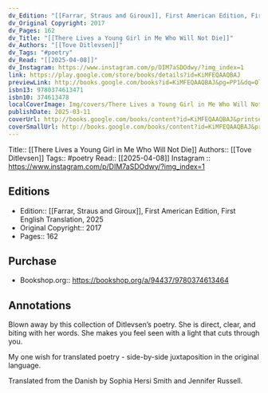 ```yaml
---
dv_Edition: "[[Farrar, Straus and Giroux]], First American Edition, First English Translation, 2025"
dv_Original Copyright: 2017
dv_Pages: 162
dv_Title: "[[There Lives a Young Girl in Me Who Will Not Die]]"
dv_Authors: "[[Tove Ditlevsen]]"
dv_Tags: "#poetry"
dv_Read: "[[2025-04-08]]"
dv_Instagram: https://www.instagram.com/p/DIM7aSDOdwy/?img_index=1
link: https://play.google.com/store/books/details?id=KiMFEQAAQBAJ
previewLink: http://books.google.com/books?id=KiMFEQAAQBAJ&pg=PP1&dq=Olga+Ravn&hl=&as_pt=BOOKS&cd=8&source=gbs_api
isbn13: 9780374613471
isbn10: 374613478
localCoverImage: Img/covers/There Lives a Young Girl in Me Who Will Not Die - Tove Ditlevsen.jpg
publishDate: 2025-03-11
coverUrl: http://books.google.com/books/content?id=KiMFEQAAQBAJ&printsec=frontcover&img=1&zoom=1&edge=curl&source=gbs_api
coverSmallUrl: http://books.google.com/books/content?id=KiMFEQAAQBAJ&printsec=frontcover&img=1&zoom=5&edge=curl&source=gbs_api
---
```

Title:: [[There Lives a Young Girl in Me Who Will Not Die]]
Authors:: [[Tove Ditlevsen]]
Tags:: #poetry 
Read:: [[2025-04-08]]
Instagram :: https://www.instagram.com/p/DIM7aSDOdwy/?img_index=1
## Editions
- Edition:: [[Farrar, Straus and Giroux]], First American Edition, First English Translation, 2025
- Original Copyright:: 2017
- Pages:: 162

## Purchase
* Bookshop.org:: https://bookshop.org/a/94437/9780374613464
## Annotations

Blown away by this collection of Ditlevsen’s poetry. She is direct, clear, and biting with her words. She makes you feel seen with a light that cuts through you.   
  
My one wish for translated poetry - side-by-side juxtaposition in the original language.   
  
Translated from the Danish by Sophia Hersi Smith and Jennifer Russell.